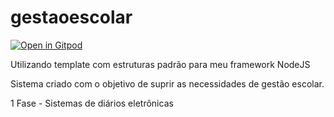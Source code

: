 # gestaoescolar
[![Open in Gitpod](https://gitpod.io/button/open-in-gitpod.svg)](https://gitpod.io/#https://github.com/rlucasfm/gestaoescolar)

Utilizando template com estruturas padrão para meu framework NodeJS

Sistema criado com o objetivo de suprir as necessidades de gestão escolar. 

1 Fase - Sistemas de diários eletrônicas
